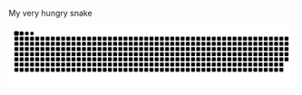 My very hungry snake

![snake gif](https://raw.githubusercontent.com/wind-bird/wind-bird/refs/heads/output/github-contribution-grid-snake.svg)
